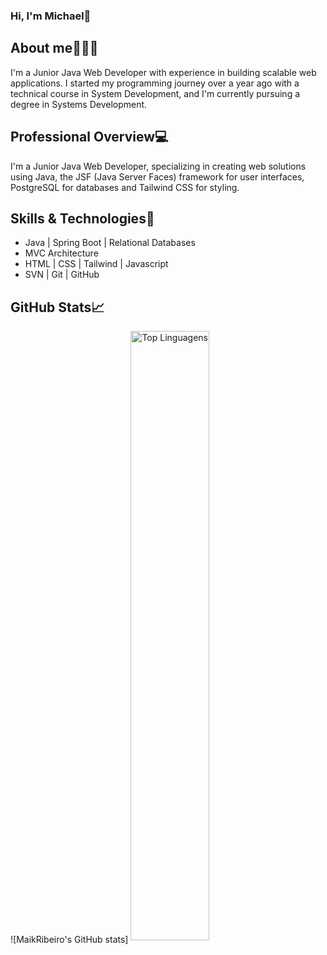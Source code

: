 ### Hi, I'm Michael👋

## About me🧑🏽‍💼
<p>I'm a Junior Java Web Developer with experience in building scalable web applications. I started my programming journey over a year ago with a technical course in System Development, and I'm currently pursuing a degree in Systems Development.</p>

## Professional Overview💻
<p>I'm a Junior Java Web Developer, specializing in creating web solutions using Java, the JSF (Java Server Faces) framework for user interfaces, PostgreSQL for databases and Tailwind CSS for styling.</p>

## Skills & Technologies🎯
<ul>
  <li>Java | Spring Boot | Relational Databases</li>
  <li>MVC Architecture</li>
  <li>HTML | CSS | Tailwind | Javascript</li>
  <li>SVN | Git | GitHub</li>
</ul>


## GitHub Stats📈
<p>
![MaikRibeiro's GitHub  stats]
<img alt="Top Linguagens" align="center" width="50%" src="https://github-readme-stats.vercel.app/api/top-langs/?username=MaikRibeiro&layout=compact&theme=highcontrast" />
</p>
